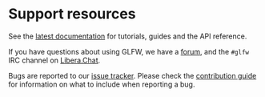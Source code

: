 # Support resources

See the [latest documentation](http://www.glfw.org/docs/latest/) for tutorials,
guides and the API reference.

If you have questions about using GLFW, we have a
[forum](https://discourse.glfw.org/), and the `#glfw` IRC channel on
[Libera.Chat](https://libera.chat/).

Bugs are reported to our [issue tracker](https://github.com/glfw/glfw/issues).
Please check the [contribution
guide](https://github.com/glfw/glfw/blob/master/docs/CONTRIBUTING.md) for
information on what to include when reporting a bug.

